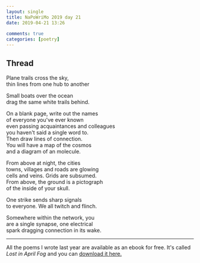 ```yaml
---  
layout: single  
title: NaPoWriMo 2019 day 21  
date: 2019-04-21 13:26  
  
comments: true  
categories: [poetry] 
---  
```

  
<h2>Thread</h2>  
<!-- /wp:heading -->  

  
<p>Plane trails cross the sky,<br />  
thin lines from one hub to another</p>  


  
<p>Small boats over the ocean<br />  
drag the same white trails behind.</p>  


  
<p>On a blank page, write out the names<br /> of everyone you've ever known<br /> even passing acquaintances and colleagues<br /> you haven't said a single word to. <br /> Then draw lines of connection.<br /> You will have a map of the cosmos<br /> and a diagram of an molecule.</p>  


  
<p>From above at night, the cities<br />  
towns, villages and roads are glowing<br />  
cells and veins. Grids are subsumed.<br />  
From above, the ground is a pictograph<br />  
of the inside of your skull.</p>  


  
<p>One strike sends sharp signals<br />  
to everyone. We all twitch and flinch.</p>  


  
<p>Somewhere within the network, you<br /> are a single synapse, one electrical<br /> spark dragging connection in its wake. </p>  


 
<hr class="wp-block-separator"/>  
 

<p>All the poems I wrote last year are available as an ebook for free. It's called <em>Lost in April Fog </em>and you can <a href="/aprilfog/">download it here. </a></p>  
